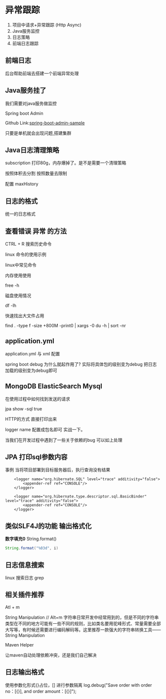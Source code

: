 # 异常跟踪

1. 项目中请求+异常跟踪 (Http Async)
2. Java服务监控
3. 日志策略
4. 前端日志跟踪

## 前端日志

后台帮助前端去搭建一个前端异常处理


## Java服务挂了

我们需要对java服务做监控

Spring boot Admin 

Github Link:[spring-boot-admin-sample](https://github.com/BoomManPro/spring-boot-admin-sample.git)

只要是单机就会出现问题,搭建集群

## Java日志清理策略

subscription 打印80g，内存爆掉了。是不是需要一个清理策略

按照体积去分割 按照数量去限制

配置 maxHistory

## 日志的格式

统一的日志格式

## 查看错误 异常 的方法

CTRL + R  搜索历史命令

linux 命令的使用示例

linux中常见命令

内存使用使用

free -h

磁盘使用情况

df -lh

快速找出大文件占用

find . -type f -size +800M  -print0 | xargs -0 du -h | sort -nr



## application.yml

application.yml 与 xml 配置

spring boot debug  为什么就起作用了? 实际将具体包的级别变为debug 把日志加载的级别变为debug即可


## MongoDB  ElasticSearch Mysql

在使用过程中如何找到发送的请求

jpa show -sql true

HTTP的方式 直接打印出来

logger name 配置成包名即可 实战一下。

当我们在开发过程中遇到了一些关于依赖的bug 可以如上处理


## JPA 打印sql参数内容

事例 当将项目部署到目标服务器后，执行查询没有结果



```
    <logger name="org.hibernate.SQL" level="trace" additivity="false">
        <appender-ref ref="CONSOLE"/>
    </logger>

    <logger name="org.hibernate.type.descriptor.sql.BasicBinder" level="trace" additivity="false">
        <appender-ref ref="CONSOLE"/>
    </logger>
```



## 类似SLF4J的功能 输出格式化


**数字填充0**
String.format()
```java
String.format("%03d", i)
```


## 日志信息搜索

linux 搜索日志  grep


## 相关插件推荐

Atl + m

String Manipulation //  Alt+m  字符串日常开发中经常用到的，但是不同的字符串类型在不同的地方可能有一些不同的规则，比如类名要用驼峰形式、常量需要全部大写等，有时候还需要进行编码解码等。这里推荐一款强大的字符串转换工具——String Manipulation


Maven Helper

让maven自动处理依赖冲突，还是我们自己解决

## 日志输出格式

使用参数化形式{}占位，[] 进行参数隔离
log.debug("Save order with order no：[{}], and order amount：[{}]");